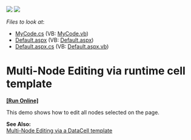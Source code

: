 <!-- default badges list -->
[![](https://img.shields.io/badge/Open_in_DevExpress_Support_Center-FF7200?style=flat-square&logo=DevExpress&logoColor=white)](https://supportcenter.devexpress.com/ticket/details/E416)
[![](https://img.shields.io/badge/📖_How_to_use_DevExpress_Examples-e9f6fc?style=flat-square)](https://docs.devexpress.com/GeneralInformation/403183)
<!-- default badges end -->
<!-- default file list -->
*Files to look at*:

* [MyCode.cs](./CS/WebSite/App_Code/MyCode.cs) (VB: [MyCode.vb](./VB/WebSite/App_Code/MyCode.vb))
* [Default.aspx](./CS/WebSite/Default.aspx) (VB: [Default.aspx](./VB/WebSite/Default.aspx))
* [Default.aspx.cs](./CS/WebSite/Default.aspx.cs) (VB: [Default.aspx.vb](./VB/WebSite/Default.aspx.vb))
<!-- default file list end -->
# Multi-Node Editing via runtime cell template
<!-- run online -->
**[[Run Online]](https://codecentral.devexpress.com/e416/)**
<!-- run online end -->


<p>This demo shows how to edit all nodes selected on the page.</p><p><strong>See Also:</strong><br />
<a href="https://www.devexpress.com/Support/Center/p/E1314">Multi-Node Editing via a DataCell template</a></p>

<br/>


